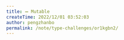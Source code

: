 ```yaml
---
title: ➖ Mutable
createTime: 2022/12/01 03:52:03
author: pengzhanbo
permalink: /note/type-challenges/or1kgbn2/
---
```

